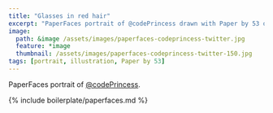 ```yaml
---
title: "Glasses in red hair"
excerpt: "PaperFaces portrait of @codePrincess drawn with Paper by 53 on an iPad."
image: 
  path: &image /assets/images/paperfaces-codeprincess-twitter.jpg 
  feature: *image
  thumbnail: /assets/images/paperfaces-codeprincess-twitter-150.jpg
tags: [portrait, illustration, Paper by 53]
---
```


PaperFaces portrait of [@codePrincess](https://twitter.com/codePrincess).

{% include boilerplate/paperfaces.md %}
